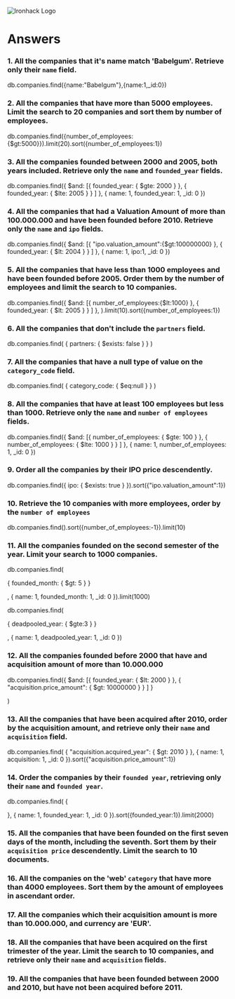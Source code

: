 ![Ironhack Logo](https://i.imgur.com/1QgrNNw.png)

# Answers

### 1. All the companies that it's name match 'Babelgum'. Retrieve only their `name` field.

db.companies.find({name:"Babelgum"},{name:1,_id:0})

### 2. All the companies that have more than 5000 employees. Limit the search to 20 companies and sort them by **number of employees**.

db.companies.find({number_of_employees:{$gt:5000}}).limit(20).sort({number_of_employees:1})


### 3. All the companies founded between 2000 and 2005, both years included. Retrieve only the `name` and `founded_year` fields.

db.companies.find({
  $and: [{
    founded_year: {
      $gte: 2000
    }
  },
  {
    founded_year: {
      $lte: 2005
    }
  }
]
},
{
name: 1,
founded_year: 1,
_id: 0
})

### 4. All the companies that had a Valuation Amount of more than 100.000.000 and have been founded before 2010. Retrieve only the `name` and `ipo` fields.

db.companies.find({
  $and: [{
 "ipo.valuation_amount":{$gt:100000000}
  },
  {
    founded_year: {
      $lt: 2004
    }
  }
]
},
{
name: 1,
ipo:1,
_id: 0
})


### 5. All the companies that have less than 1000 employees and have been founded before 2005. Order them by the number of employees and limit the search to 10 companies.

db.companies.find({
  $and: [{
 number_of_employees:{$lt:1000}
  },
  {
    founded_year: {
      $lt: 2005
    }
  }
]
},
).limit(10).sort({number_of_employees:1})



### 6. All the companies that don't include the `partners` field.

db.companies.find(
{ partners: { $exists: false } }
)

### 7. All the companies that have a null type of value on the `category_code` field.

db.companies.find(
{ category_code: { $eq:null } }
)

### 8. All the companies that have at least 100 employees but less than 1000. Retrieve only the `name` and `number of employees` fields.

db.companies.find({
  $and: [{
    number_of_employees: {
      $gte: 100
    }
  },
  {
    number_of_employees: {
      $lte: 1000
    }
  }
]
},
{
name: 1,
number_of_employees: 1,
_id: 0
})

### 9. Order all the companies by their IPO price descendently.

db.companies.find({ ipo: { $exists: true } }).sort({"ipo.valuation_amount":1})

### 10. Retrieve the 10 companies with more employees, order by the `number of employees`

db.companies.find().sort({number_of_employees:-1}).limit(10)

### 11. All the companies founded on the second semester of the year. Limit your search to 1000 companies.
db.companies.find(
  
  {
    founded_month: {
      $gt: 5
    }
  }

,
{
name: 1,
founded_month: 1,
_id: 0
}).limit(1000)

<!-- ### 12. All the companies that have been 'deadpooled' after the third year. -->
db.companies.find(
  
  {
    deadpooled_year: {
      $gte:3
    }
  }

,
{
name: 1,
deadpooled_year: 1,
_id: 0
})

### 12. All the companies founded before 2000 that have and acquisition amount of more than 10.000.000

db.companies.find({
  $and: [{
    founded_year: {
      $lt: 2000
    }
  },
  {
    "acquisition.price_amount": {
      $gt: 10000000
    }
  }
]
}

)

### 13. All the companies that have been acquired after 2010, order by the acquisition amount, and retrieve only their `name` and `acquisition` field.

db.companies.find(
  {
    "acquisition.acquired_year": {
      $gt: 2010
    }
 },
{
name: 1,
acquisition: 1,
_id: 0
}).sort({"acquisition.price_amount":1})

### 14. Order the companies by their `founded year`, retrieving only their `name` and `founded year`.

db.companies.find(
  {
   
 },
{
name: 1,
founded_year: 1,
_id: 0
}).sort({founded_year:1}).limit(2000)

### 15. All the companies that have been founded on the first seven days of the month, including the seventh. Sort them by their `acquisition price` descendently. Limit the search to 10 documents.

<!-- Your Code Goes Here -->

### 16. All the companies on the 'web' `category` that have more than 4000 employees. Sort them by the amount of employees in ascendant order.

<!-- Your Code Goes Here -->

### 17. All the companies which their acquisition amount is more than 10.000.000, and currency are 'EUR'.

<!-- Your Code Goes Here -->

### 18. All the companies that have been acquired on the first trimester of the year. Limit the search to 10 companies, and retrieve only their `name` and `acquisition` fields.

<!-- Your Code Goes Here -->

### 19. All the companies that have been founded between 2000 and 2010, but have not been acquired before 2011.

<!-- Your Code Goes Here -->
